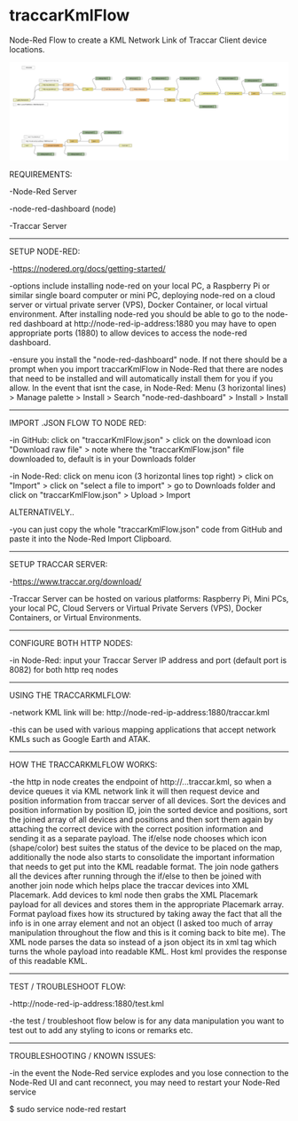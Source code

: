 # traccarKmlFlow
Node-Red Flow to create a KML Network Link of Traccar Client device locations.

![flow](/traccarKmlFlow1.png?raw=true "Node Red Flow")

REQUIREMENTS:

-Node-Red Server

-node-red-dashboard (node)

-Traccar Server

----------------------------

SETUP NODE-RED:

-https://nodered.org/docs/getting-started/

-options include installing node-red on your local PC, a Raspberry Pi or similar single board computer or mini PC, deploying node-red on a cloud server or virtual private server (VPS), Docker Container, or local virtual environment. After installing node-red you should be able to go to the node-red dashboard at http://node-red-ip-address:1880 you may have to open appropriate ports (1880) to allow devices to access the node-red dashboard.

-ensure you install the "node-red-dashboard" node. If not there should be a prompt when you import traccarKmlFlow in Node-Red that there are nodes that need to be installed and will automatically install them for you if you allow. In the event that isnt the case, in Node-Red: Menu (3 horizontal lines) > Manage palette > Install > Search "node-red-dashboard" > Install > Install

-----------------------------

IMPORT .JSON FLOW TO NODE RED:

-in GitHub: click on "traccarKmlFlow.json" > click on the download icon "Download raw file" > note where the "traccarKmlFlow.json" file downloaded to, default is in your Downloads folder

-in Node-Red: click on menu icon (3 horizontal lines top right) > click on "Import" > click on "select a file to import" > go to Downloads folder and click on "traccarKmlFlow.json" > Upload > Import

ALTERNATIVELY..

-you can just copy the whole "traccarKmlFlow.json" code from GitHub and paste it into the Node-Red Import Clipboard.

--------------------------------

SETUP TRACCAR SERVER:

-https://www.traccar.org/download/

-Traccar Server can be hosted on various platforms: Raspberry Pi, Mini PCs, your local PC, Cloud Servers or Virtual Private Servers (VPS), Docker Containers, or Virtual Environments.

--------------------------------

CONFIGURE BOTH HTTP NODES:

-in Node-Red: input your Traccar Server IP address and port (default port is 8082) for both http req nodes

--------------------------------

USING THE TRACCARKMLFLOW:

-network KML link will be: http://node-red-ip-address:1880/traccar.kml

-this can be used with various mapping applications that accept network KMLs such as Google Earth and ATAK.

---------------------------------

HOW THE TRACCARKMLFLOW WORKS:

-the http in node creates the endpoint of http://...traccar.kml, so when a device queues it via KML network link it will then request device and position information from traccar server of all devices. Sort the devices and position information by position ID, join the sorted device and positions, sort the joined array of all devices and positions and then sort them again by attaching the correct device with the correct position information and sending it as a separate payload. The if/else node chooses which icon (shape/color) best suites the status of the device to be placed on the map, additionally the node also starts to consolidate the important information that needs to get put into the KML readable format. The join node gathers all the devices after running through the if/else to then be joined with another join node which helps place the traccar devices into XML Placemark. Add devices to kml node then grabs the XML Placemark payload for all devices and stores them in the appropriate Placemark array. Format payload fixes how its structured by taking away the fact that all the info is in one array element and not an object (I asked too much of array manipulation throughout the flow and this is it coming back to bite me). The XML node parses the data so instead of a json object its in xml tag which turns the whole payload into readable KML. Host kml provides the response of this readable KML.

--------------------------------

TEST / TROUBLESHOOT FLOW:

-http://node-red-ip-address:1880/test.kml

-the test / troubleshoot flow below is for any data manipulation you want to test out to add any styling to icons or remarks etc.

----------------------------------

TROUBLESHOOTING / KNOWN ISSUES:

-in the event the Node-Red service explodes and you lose connection to the Node-Red UI and cant reconnect, you may need to restart your Node-Red service

$ sudo service node-red restart
